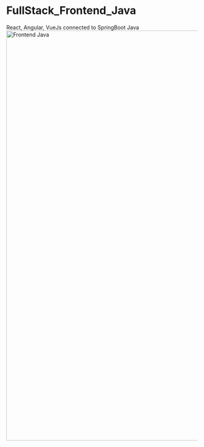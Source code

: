 # FullStack_Frontend_Java
React, Angular, VueJs connected to SpringBoot Java
<img width="1920" height="1080" alt="Frontend Java" src="https://github.com/user-attachments/assets/27b4a944-bf2f-475d-85a7-490a5a826581" />
